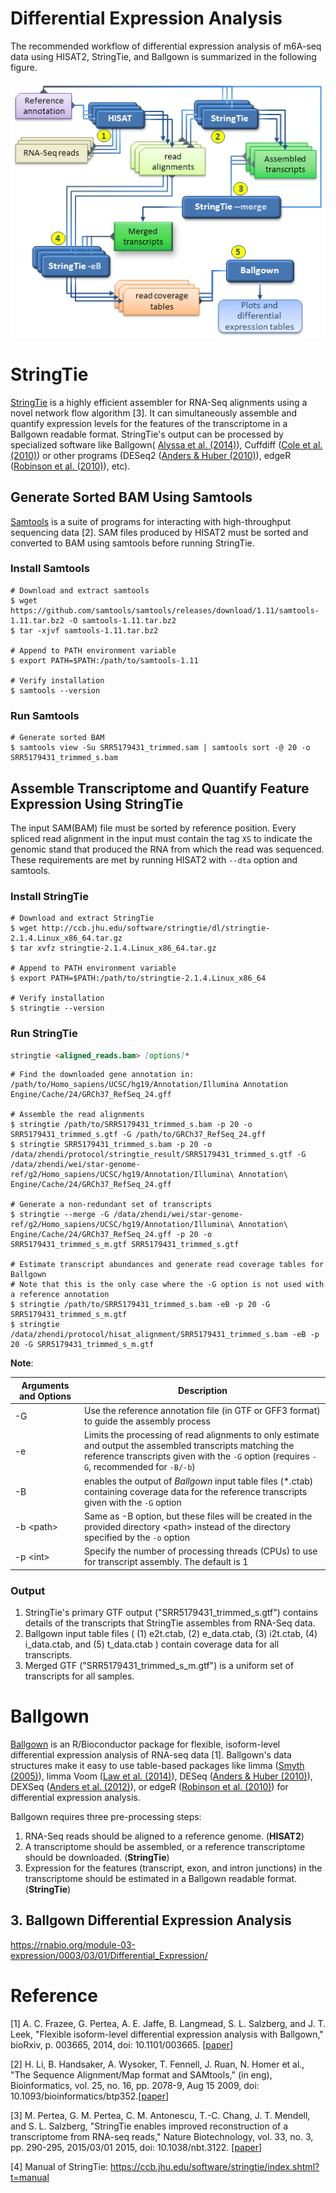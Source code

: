 # Differential Expression Analysis

The recommended workflow of differential expression analysis of m6A-seq data using HISAT2, StringTie, and Ballgown is summarized in the following figure.

![fastqc_html_report](../assets/images/M2/DE_pipeline.png)

# StringTie

[StringTie](https://ccb.jhu.edu/software/stringtie/) is a highly efficient assembler for RNA-Seq alignments using a novel network flow algorithm [3]. It can simultaneously assemble and quantify expression levels for the features of the transcriptome in a Ballgown readable format. StringTie's output can be processed by specialized software like Ballgown( [Alyssa et al. (2014)](https://www.biorxiv.org/content/10.1101/003665v1.abstract)), Cuffdiff ([Cole et al. (2010)](https://www.nature.com/articles/nbt.1621)) or other programs (DESeq2 ([Anders & Huber (2010)](http://dx.doi.org/10.1186/gb-2010-11-10-r106)), edgeR ([Robinson et al. (2010)](http://dx.doi.org/10.1093/bioinformatics/btp616)), etc).

## Generate Sorted BAM Using Samtools

[Samtools](http://www.htslib.org/) is a suite of programs for interacting with high-throughput sequencing data [2]. SAM files produced by HISAT2 must be sorted and converted to BAM using samtools before running StringTie.

### Install Samtools

```shell
# Download and extract samtools
$ wget https://github.com/samtools/samtools/releases/download/1.11/samtools-1.11.tar.bz2 -O samtools-1.11.tar.bz2
$ tar -xjvf samtools-1.11.tar.bz2

# Append to PATH environment variable
$ export PATH=$PATH:/path/to/samtools-1.11

# Verify installation
$ samtools --version
```

### Run Samtools

```shell
# Generate sorted BAM 
$ samtools view -Su SRR5179431_trimmed.sam | samtools sort -@ 20 -o SRR5179431_trimmed_s.bam
```

## Assemble Transcriptome and Quantify Feature Expression Using StringTie

The input SAM(BAM) file must be sorted by reference position. Every spliced read alignment in the input must contain the tag `XS` to indicate the genomic stand that produced the RNA from which the read was sequenced. These requirements are met by running HISAT2 with `--dta` option and samtools.

### Install StringTie

```shell
# Download and extract StringTie
$ wget http://ccb.jhu.edu/software/stringtie/dl/stringtie-2.1.4.Linux_x86_64.tar.gz
$ tar xvfz stringtie-2.1.4.Linux_x86_64.tar.gz

# Append to PATH environment variable
$ export PATH=$PATH:/path/to/stringtie-2.1.4.Linux_x86_64

# Verify installation
$ stringtie --version
```

### Run StringTie

```markdown
stringtie <aligned_reads.bam> [options]*
```

```shell
# Find the downloaded gene annotation in: /path/to/Homo_sapiens/UCSC/hg19/Annotation/Illumina Annotation Engine/Cache/24/GRCh37_RefSeq_24.gff

# Assemble the read alignments
$ stringtie /path/to/SRR5179431_trimmed_s.bam -p 20 -o SRR5179431_trimmed_s.gtf -G /path/to/GRCh37_RefSeq_24.gff
$ stringtie SRR5179431_trimmed_s.bam -p 20 -o /data/zhendi/protocol/stringtie_result/SRR5179431_trimmed_s.gtf -G /data/zhendi/wei/star-genome-ref/g2/Homo_sapiens/UCSC/hg19/Annotation/Illumina\ Annotation\ Engine/Cache/24/GRCh37_RefSeq_24.gff

# Generate a non-redundant set of transcripts
$ stringtie --merge -G /data/zhendi/wei/star-genome-ref/g2/Homo_sapiens/UCSC/hg19/Annotation/Illumina\ Annotation\ Engine/Cache/24/GRCh37_RefSeq_24.gff -p 20 -o SRR5179431_trimmed_s_m.gtf SRR5179431_trimmed_s.gtf

# Estimate transcript abundances and generate read coverage tables for Ballgown
# Note that this is the only case where the -G option is not used with a reference annotation
$ stringtie /path/to/SRR5179431_trimmed_s.bam -eB -p 20 -G SRR5179431_trimmed_s_m.gtf
$ stringtie /data/zhendi/protocol/hisat_alignment/SRR5179431_trimmed_s.bam -eB -p 20 -G SRR5179431_trimmed_s_m.gtf
```

**Note**:

| Arguments and Options | Description                                                  |
| --------------------- | ------------------------------------------------------------ |
| -G                    | Use the reference annotation file (in GTF or GFF3 format) to guide the assembly process |
| -e                    | Limits the processing of read alignments to only estimate and output the assembled transcripts matching the reference transcripts given with the `-G` option (requires `-G`, recommended for `-B/-b`) |
| -B                    | enables the output of *Ballgown* input table files (*.ctab) containing coverage data for the reference transcripts given with the `-G` option |
| -b \<path\>           | Same as -B option, but these files will be created in the provided directory \<path\> instead of the directory specified by the `-o` option |
| -p \<int\>            | Specify the number of processing threads (CPUs) to use for transcript assembly. The default is 1 |

### Output

1. StringTie's primary GTF output ("SRR5179431_trimmed_s.gtf") contains details of the transcripts that StringTie assembles from RNA-Seq data.
2. Ballgown input table files ( (1) e2t.ctab, (2) e_data.ctab, (3) i2t.ctab, (4) i_data.ctab, and (5) t_data.ctab ) contain coverage data for all transcripts.
3. Merged GTF ("SRR5179431_trimmed_s_m.gtf") is a uniform set of transcripts for all samples.



# Ballgown

[Ballgown](http://www.bioconductor.org/packages/release/bioc/html/ballgown.html) is an R/Bioconductor package for flexible, isoform-level differential expression analysis of RNA-seq data [1]. Ballgown's data structures make it easy to use table-based packages like limma ([Smyth (2005)](https://github.com/alyssafrazee/ballgown/blob/master)), limma Voom ([Law et al. (2014)](http://dx.doi.org/10.1186/gb-2014-15-2-r29)), DESeq ([Anders & Huber (2010)](http://dx.doi.org/10.1186/gb-2010-11-10-r106)), DEXSeq ([Anders et al. (2012)](http://dx.doi.org/10.1101/gr.133744.111)), or edgeR ([Robinson et al. (2010)](http://dx.doi.org/10.1093/bioinformatics/btp616)) for differential expression analysis.

Ballgown requires three pre-processing steps:

1. RNA-Seq reads should be aligned to a reference genome. (**HISAT2**)
2. A transcriptome should be assembled, or a reference transcriptome should be downloaded. (**StringTie**)
3. Expression for the features (transcript, exon, and intron junctions) in the transcriptome should be estimated in a Ballgown readable format. (**StringTie**)



## 3. Ballgown Differential Expression Analysis

https://rnabio.org/module-03-expression/0003/03/01/Differential_Expression/



# Reference

[1] A. C. Frazee, G. Pertea, A. E. Jaffe, B. Langmead, S. L. Salzberg, and J. T. Leek, "Flexible isoform-level differential expression analysis with Ballgown," bioRxiv, p. 003665, 2014, doi: 10.1101/003665. [[paper](https://www.biorxiv.org/content/10.1101/003665v1.abstract)]

[2] H. Li, B. Handsaker, A. Wysoker, T. Fennell, J. Ruan, N. Homer et al., "The Sequence Alignment/Map format and SAMtools," (in eng), Bioinformatics, vol. 25, no. 16, pp. 2078-9, Aug 15 2009, doi: 10.1093/bioinformatics/btp352.[[paper](https://pubmed.ncbi.nlm.nih.gov/19505943/)]

[3] M. Pertea, G. M. Pertea, C. M. Antonescu, T.-C. Chang, J. T. Mendell, and S. L. Salzberg, "StringTie enables improved reconstruction of a transcriptome from RNA-seq reads," Nature Biotechnology, vol. 33, no. 3, pp. 290-295, 2015/03/01 2015, doi: 10.1038/nbt.3122. [[paper](https://www.nature.com/articles/nbt.3122)]

[4] Manual of StringTie: https://ccb.jhu.edu/software/stringtie/index.shtml?t=manual